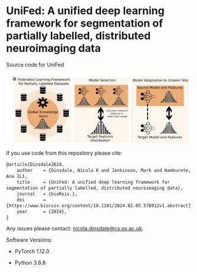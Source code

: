  # UniFed: A unified deep learning framework for segmentation of partially labelled, distributed neuroimaging data

Source code for UniFed

![network architecture](/figures/overall_figure.png)

If you use code from this repository please cite:

```
@article{Dinsdale2024,
    author    = {Dinsdale, Nicola K and Jenkinson, Mark and Namburete, Ana IL},
    title     = {UniFed: A unified deep learning framework for segmentation of partially labelled, distributed neuroimaging data},
    journal   = {bioRxiv.},
    doi       = {https://www.biorxiv.org/content/10.1101/2024.02.05.578912v1.abstract}
    year      = {2024},
}
```


Any issues please contact: nicola.dinsdale@cs.ox.ac.uk. 

Software Versions:

- PyTorch 1.12.0

- Python 3.6.8

